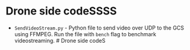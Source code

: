 # Drone side codeSSSS
- `SendVideoStream.py` - Python file to send video over UDP to the GCS using FFMPEG. Run the file with `bench` flag to benchmark videostreaming. # Drone side codeS